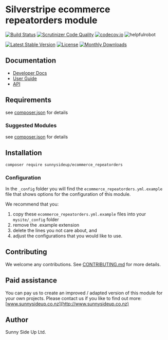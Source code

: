 # Silverstripe ecommerce repeatorders module
[![Build Status](https://travis-ci.org/sunnysideup/silverstripe-ecommerce_repeatorders.svg?branch=master)](https://travis-ci.org/sunnysideup/silverstripe-ecommerce_repeatorders)
[![Scrutinizer Code Quality](https://scrutinizer-ci.com/g/sunnysideup/silverstripe-ecommerce_repeatorders/badges/quality-score.png?b=master)](https://scrutinizer-ci.com/g/sunnysideup/silverstripe-ecommerce_repeatorders/?branch=master)
[![codecov.io](https://codecov.io/github/sunnysideup/silverstripe-ecommerce_repeatorders/coverage.svg?branch=master)](https://codecov.io/github/sunnysideup/silverstripe-ecommerce_repeatorders?branch=master)
![helpfulrobot](https://helpfulrobot.io/sunnysideup/ecommerce_repeatorders/badge)

[![Latest Stable Version](https://poser.pugx.org/sunnysideup/ecommerce_repeatorders/version)](https://packagist.org/packages/sunnysideup/ecommerce_repeatorders)
[![License](https://poser.pugx.org/sunnysideup/ecommerce_repeatorders/license)](https://packagist.org/packages/sunnysideup/ecommerce_repeatorders)
[![Monthly Downloads](https://poser.pugx.org/sunnysideup/ecommerce_repeatorders/d/monthly)](https://packagist.org/packages/sunnysideup/ecommerce_repeatorders)


## Documentation



 * [Developer Docs](docs/en/INDEX.md)
 * [User Guide](docs/en/userguide.md)
 * [API](http://ssmods.com/apis/ecommerce_repeatorders/docs/en/api/)

## Requirements



see [composer.json](composer.json) for details

### Suggested Modules



see [composer.json](composer.json) for details


## Installation


```
composer require sunnysideup/ecommerce_repeatorders
```

### Configuration



In the `_config` folder you will find the `ecommerce_repeatorders.yml.example`
file that shows options for the configuration of this module.

We recommend that you:

  1. copy these `ecommerce_repeatorders.yml.example` files into your
`mysite/_config` folder
  2. remove the .example extension
  3. delete the lines you not care about, and
  4. adjust the configurations that you would like to use.


## Contributing



We welcome any contributions. See [CONTRIBUTING.md](CONTRIBUTING.md) for more details.

## Paid assistance



You can pay us to create an improved / adapted version of this module for your own projects.  Please contact us if you like to find out more: [www.sunnysideup.co.nz](http://www.sunnysideup.co.nz)

## Author



Sunny Side Up Ltd.
